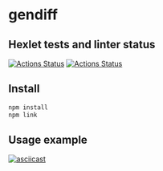 # gendiff

## Hexlet tests and linter status

[![Actions Status](https://github.com/ilya-rodin/frontend-project-46/workflows/hexlet-check/badge.svg)](https://github.com/ilya-rodin/frontend-project-46/actions)
[![Actions Status](https://github.com/ilya-rodin/frontend-project-46/workflows/gendiff-check/badge.svg)](https://github.com/ilya-rodin/frontend-project-46/actions)

## Install

```bash
npm install
npm link
```

## Usage example

[![asciicast](https://asciinema.org/a/jjOLGMTKgDTolXSKIv1URxOwK.svg)](https://asciinema.org/a/jjOLGMTKgDTolXSKIv1URxOwK)
